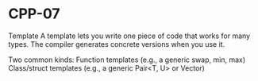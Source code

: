 # CPP-07

Template
	A template lets you write one piece of code that works for many types. 
	The compiler generates concrete versions when you use it.

Two common kinds:
	Function templates (e.g., a generic swap, min, max)
	Class/struct templates (e.g., a generic Pair<T, U> or Vector<T>)